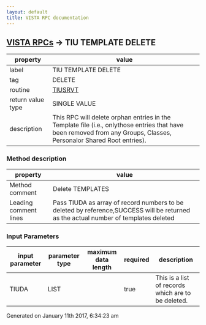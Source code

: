 ```yaml
---
layout: default
title: VISTA RPC documentation
---
```




## [VISTA RPCs](TableOfContent.md) &#8594; TIU TEMPLATE DELETE 

 property | value 
--- | --- 
 label | TIU TEMPLATE DELETE
 tag | DELETE
 routine | [TIUSRVT](http://code.osehra.org/dox/Routine_TIUSRVT_source.html)
 return value type | SINGLE VALUE
 description | This RPC will delete orphan entries in the Template file (i.e., onlythose entries that have been removed from any Groups, Classes, Personalor Shared Root entries).


### Method description

 property | value 
--- | --- 
 Method comment | Delete TEMPLATES
 Leading comment lines | Pass TIUDA as array of record numbers to be deleted by reference,SUCCESS will be returned as the actual number of templates deleted

### Input Parameters

| input parameter | parameter type | maximum data length | required | description | 
| --- | --- | --- | --- | --- | 
| TIUDA | LIST |  | true | This is a list of records which are to be deleted. | 




Generated on January 11th 2017, 6:34:23 am